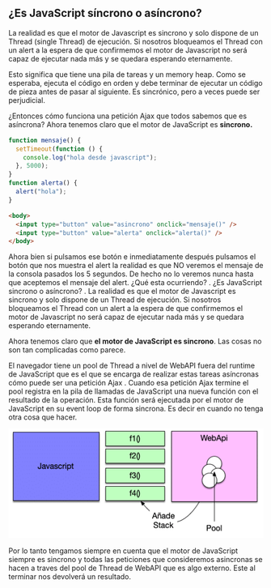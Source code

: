 ## ¿Es JavaScript síncrono o asíncrono?

La realidad es que el motor de Javascript es sincrono y solo dispone de un Thread (single Thread) de ejecución.
Si nosotros bloqueamos el Thread con un alert a la espera de que confirmemos el motor de Javascript no será capaz de ejecutar nada más y se quedara esperando eternamente.

Esto significa que tiene una pila de tareas y un memory heap. Como se esperaba, ejecuta el código en orden y debe terminar de ejecutar un código de pieza antes de pasar al siguiente. Es sincrónico, pero a veces puede ser perjudicial.

¿Entonces cómo funciona una petición Ajax que todos sabemos que es asíncrona? Ahora tenemos claro que el motor de JavaScript es **sincrono.**

```js
function mensaje() {
  setTimeout(function () {
    console.log("hola desde javascript");
  }, 5000);
}
function alerta() {
  alert("hola");
}
```

```html
<body>
  <input type="button" value="asincrono" onclick="mensaje()" />
  <input type="button" value="alerta" onclick="alerta()" />
</body>
```

Ahora bien si pulsamos ese botón e inmediatamente después pulsamos el botón que nos muestra el alert la realidad es que NO veremos el mensaje de la consola pasados los 5 segundos. De hecho no lo veremos nunca hasta que aceptemos el mensaje del alert. ¿Qué esta ocurriendo? . ¿Es JavaScript sincrono o asíncrono? . La realidad es que el motor de Javascript es sincrono y solo dispone de un Thread de ejecución. Si nosotros bloqueamos el Thread con un alert a la espera de que confirmemos el motor de Javascript no será capaz de ejecutar nada más y se quedara esperando eternamente.

Ahora tenemos claro que **el motor de JavaScript es sincrono**. Las cosas no son tan complicadas como parece.

El navegador tiene un pool de Thread a nivel de WebAPI fuera del runtime de JavaScript que es el que se encarga de realizar estas tareas asíncronas cómo puede ser una petición Ajax . Cuando esa petición Ajax termine el pool registra en la pila de llamadas de JavaScript una nueva función con el resultado de la operación. Esta función será ejecutada por el motor de JavaScript en su event loop de forma sincrona. Es decir en cuando no tenga otra cosa que hacer.

![pool-de-thread](img/pool-thread.png)

Por lo tanto tengamos siempre en cuenta que el motor de JavaScript siempre es sincrono y todas las peticiones que consideremos asincronas se hacen a traves del pool de Thread de WebAPI que es algo externo. Este al terminar nos devolverá un resultado.
